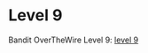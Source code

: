 # Level 9

Bandit OverTheWire Level 9: [level 9](https://overthewire.org/wargames/bandit/bandit9.html)

